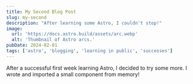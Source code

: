 ```yaml
---
title: My Second Blog Post
slug: my-second
description: "After learning some Astro, I couldn't stop!"
image:
  url: 'https://docs.astro.build/assets/arc.webp'
  alt: 'Thumbnail of Astro arcs.'
pubDate: 2024-02-01
tags: ['astro', 'blogging', 'learning in public', 'successes']
---
```


After a successful first week learning Astro, I decided to try some more. I wrote and imported a small component from memory!
